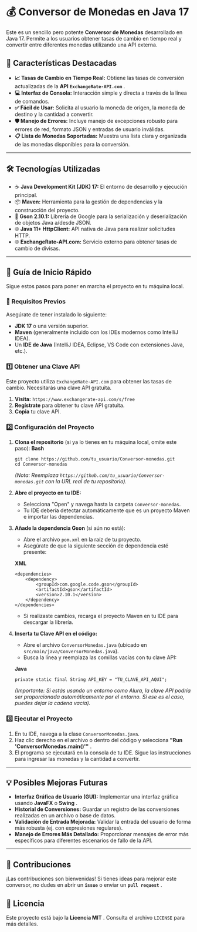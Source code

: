 # 💰 Conversor de Monedas en Java 17

Este es un sencillo pero potente **Conversor de Monedas** desarrollado en Java 17. Permite a los usuarios obtener tasas de cambio en tiempo real y convertir entre diferentes monedas utilizando una API externa.

## 🌟 Características Destacadas

* **📈 Tasas de Cambio en Tiempo Real:** Obtiene las tasas de conversión actualizadas de la  **API `ExchangeRate-API.com`** .
* **💻 Interfaz de Consola:** Interacción simple y directa a través de la línea de comandos.
* **✅ Fácil de Usar:** Solicita al usuario la moneda de origen, la moneda de destino y la cantidad a convertir.
* **🛡️ Manejo de Errores:** Incluye manejo de excepciones robusto para errores de red, formato JSON y entradas de usuario inválidas.
* **📋 Lista de Monedas Soportadas:** Muestra una lista clara y organizada de las monedas disponibles para la conversión.

---

## 🛠️ Tecnologías Utilizadas

* ☕ **Java Development Kit (JDK) 17:** El entorno de desarrollo y ejecución principal.
* 📦 **Maven:** Herramienta para la gestión de dependencias y la construcción del proyecto.
* 📝 **Gson 2.10.1:** Librería de Google para la serialización y deserialización de objetos Java a/desde JSON.
* 🌐 **Java 11+ HttpClient:** API nativa de Java para realizar solicitudes HTTP.
* 🌐 **ExchangeRate-API.com:** Servicio externo para obtener tasas de cambio de divisas.

---

## 🚀 Guía de Inicio Rápido

Sigue estos pasos para poner en marcha el proyecto en tu máquina local.

### 📌 Requisitos Previos

Asegúrate de tener instalado lo siguiente:

* **JDK 17** o una versión superior.
* **Maven** (generalmente incluido con los IDEs modernos como IntelliJ IDEA).
* Un **IDE de Java** (IntelliJ IDEA, Eclipse, VS Code con extensiones Java, etc.).

### 1️⃣ Obtener una Clave API

Este proyecto utiliza `ExchangeRate-API.com` para obtener las tasas de cambio. Necesitarás una clave API gratuita.

1. **Visita:** `https://www.exchangerate-api.com/s/free`
2. **Regístrate** para obtener tu clave API gratuita.
3. **Copia** tu clave API.

### 2️⃣ Configuración del Proyecto

1. **Clona el repositorio** (si ya lo tienes en tu máquina local, omite este paso):
   **Bash**

   ```
   git clone https://github.com/tu_usuario/Conversor-monedas.git
   cd Conversor-monedas
   ```

   *(Nota: Reemplaza `https://github.com/tu_usuario/Conversor-monedas.git` con la URL real de tu repositorio).*
2. **Abre el proyecto en tu IDE:**

   * Selecciona "Open" y navega hasta la carpeta `Conversor-monedas`.
   * Tu IDE debería detectar automáticamente que es un proyecto Maven e importar las dependencias.
3. **Añade la dependencia Gson** (si aún no está):

   * Abre el archivo `pom.xml` en la raíz de tu proyecto.
   * Asegúrate de que la siguiente sección de dependencia esté presente:

   **XML**

   ```
   <dependencies>
       <dependency>
           <groupId>com.google.code.gson</groupId>
           <artifactId>gson</artifactId>
           <version>2.10.1</version>
       </dependency>
   </dependencies>
   ```

   * Si realizaste cambios, recarga el proyecto Maven en tu IDE para descargar la librería.
4. **Inserta tu Clave API en el código:**

   * Abre el archivo `ConversorMonedas.java` (ubicado en `src/main/java/ConversorMonedas.java`).
   * Busca la línea y reemplaza las comillas vacías con tu clave API:

   **Java**

   ```
   private static final String API_KEY = "TU_CLAVE_API_AQUI";
   ```

   *(Importante: Si estás usando un entorno como Alura, la clave API podría ser proporcionada automáticamente por el entorno. Si ese es el caso, puedes dejar la cadena vacía).*

### 3️⃣ Ejecutar el Proyecto

1. En tu IDE, navega a la clase `ConversorMonedas.java`.
2. Haz clic derecho en el archivo o dentro del código y selecciona  **"Run 'ConversorMonedas.main()'"** .
3. El programa se ejecutará en la consola de tu IDE. Sigue las instrucciones para ingresar las monedas y la cantidad a convertir.

---

## 💡 Posibles Mejoras Futuras

* **Interfaz Gráfica de Usuario (GUI):** Implementar una interfaz gráfica usando **JavaFX** o  **Swing** .
* **Historial de Conversiones:** Guardar un registro de las conversiones realizadas en un archivo o base de datos.
* **Validación de Entrada Mejorada:** Validar la entrada del usuario de forma más robusta (ej. con expresiones regulares).
* **Manejo de Errores Más Detallado:** Proporcionar mensajes de error más específicos para diferentes escenarios de fallo de la API.

---

## 🤝 Contribuciones

¡Las contribuciones son bienvenidas! Si tienes ideas para mejorar este conversor, no dudes en abrir un **`issue`** o enviar un  **`pull request`** .

## 📄 Licencia

Este proyecto está bajo la  **Licencia MIT** . Consulta el archivo `LICENSE` para más detalles.
